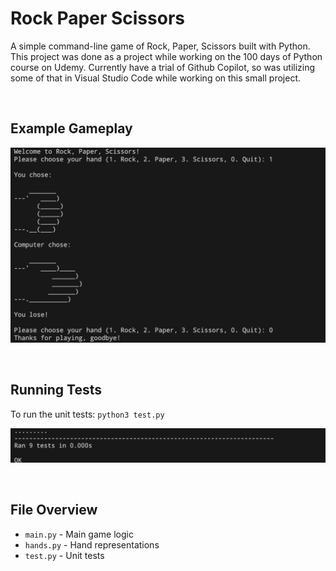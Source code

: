 # Rock Paper Scissors

A simple command-line game of Rock, Paper, Scissors built with Python. This project was done as a project while working on the 100 days of Python course on Udemy. Currently have 
a trial of Github Copilot, so was utilizing some of that in Visual Studio Code while working on this small project.

<br>

## Example Gameplay

![screenshot](screenshot1.png)

<br>

## Running Tests

To run the unit tests:
`python3 test.py`

![screenshot](screenshot2.png)

<br>

## File Overview
- `main.py` - Main game logic
- `hands.py` - Hand representations
- `test.py` - Unit tests

